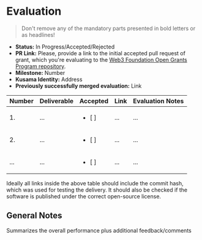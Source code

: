 # Evaluation

> Don't remove any of the mandatory parts presented in bold letters or as headlines!

* **Status:** In Progress/Accepted/Rejected
* **PR Link:** Please, provide a link to the initial accepted pull request of grant, which you're evaluating to the [Web3 Foundation Open Grants Program repository](https://github.com/w3f/Open-Grants-Program). 
* **Milestone:** Number
* **Kusama Identity:** Address
* **Previously successfully merged evaluation:** Link

| Number | Deliverable | Accepted | Link | Evaluation Notes |
| ------------- | ------------- | ------------- | ------------- |------------- |
| 1. | ... |<ul><li>[ ] </li></ul>|...| ...| 
| 2.  | ... |<ul><li>[ ] </li></ul>|...| ...| 
| ... | ... |<ul><li>[ ] </li></ul>|...| ...| 

Ideally all links inside the above table should include the commit hash, 
which was used for testing the delivery. It should also be checked if the software is published under the correct open-source license.

## General Notes

Summarizes the overall performance plus additional feedback/comments
